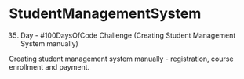 # StudentManagementSystem
35. Day - #100DaysOfCode Challenge (Creating Student Management System manually)

Creating student management system manually - registration, course enrollment and payment.
